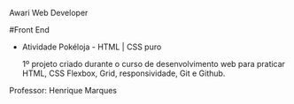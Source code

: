 Awari Web Developer

#Front End


* Atividade Pokéloja - HTML | CSS puro

    1º projeto criado durante o curso de desenvolvimento web para praticar HTML, CSS Flexbox, Grid, responsividade, Git e Github. 

Professor: Henrique Marques
